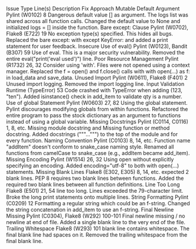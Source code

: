 Issue	Type	Line(s)	Description	Fix Approach
Mutable Default Argument	Pylint (W0102)	8	Dangerous default value [] as argument. The logs list was shared across all function calls.	Changed the default value to None and initialized logs = [] inside the function.
Bare except: Clause	Pylint (W0702), Flake8 (E722)	19	No exception type(s) specified. This hides all bugs.	Replaced the bare except: with except KeyError: and added a print statement for user feedback.
Insecure Use of eval()	Pylint (W0123), Bandit (B307)	59	Use of eval. This is a major security vulnerability.	Removed the entire eval("print('eval used')") line.
Poor Resource Management	Pylint (R1732)	26, 32	Consider using 'with'. Files were not opened using a context manager.	Replaced the f = open() and f.close() calls with with open(...) as f: in load_data and save_data.
Unused Import	Pylint (W0611), Flake8 (F401)	2	Unused import logging.	Removed the import logging line.
Input Validation	Runtime (TypeError)	53	Code crashed with TypeError when adding (123, "ten").	Added isinstance() check in add_item to validate qty is a number.
Use of global Statement	Pylint (W0603)	27, 82	Using the global statement. Pylint discourages modifying globals from within functions.	Refactored the entire program to pass the stock dictionary as an argument to functions instead of using a global variable.
Missing Docstrings	Pylint (C0114, C0116)	1, 8, etc.	Missing module docstring and Missing function or method docstring.	Added docstrings ("""...""") to the top of the module and for every function.
Naming Convention	Pylint (C0103)	8, 14, etc.	Function name "addItem" doesn't conform to snake_case naming style.	Renamed all functions from camelCase to snake_case (e.g., addItem became add_item).
Missing Encoding	Pylint (W1514)	26, 32	Using open without explicitly specifying an encoding.	Added encoding="utf-8" to both with open(...) statements.
Missing Blank Lines	Flake8 (E302, E305)	8, 14, etc.	expected 2 blank lines. PEP 8 requires two blank lines between functions.	Added the required two blank lines between all function definitions.
Line Too Long	Flake8 (E501)	21, 54	line too long. Lines exceeded the 79-character limit.	Broke the long print statements onto multiple lines.
String Formatting	Pylint (C0209)	12	Formatting a regular string which could be an f-string.	Changed the string concatenation in add_item to use an f-string.
Final Newline Missing	Pylint (C0304), Flake8 (W292)	100-101	Final newline missing / no newline at end of file.	Added a single blank line to the very end of the file.
Trailing Whitespace	Flake8 (W293)	101	blank line contains whitespace. The final blank line had spaces on it.	Removed the trailing whitespace from the final blank line.
